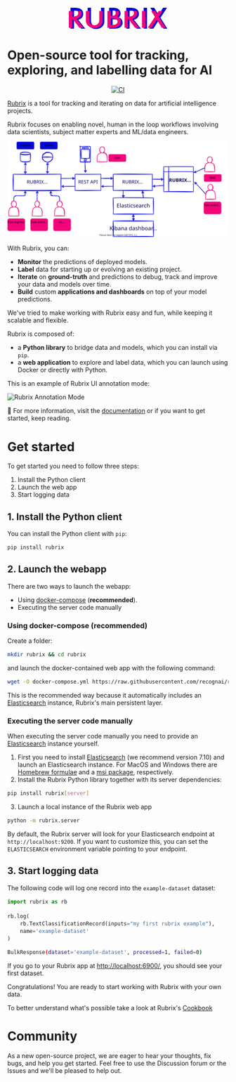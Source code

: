 <p align="center">
    <img src="docs/images/rubrix_logo.svg" alt="drawing" width="225"/>
</p>

# Open-source tool for tracking, exploring, and labelling data for AI

<p align="center">
    <a href="https://github.com/recognai/rubrix/actions">
        <img alt="CI" src="https://github.com/recognai/rubrix/workflows/CI/badge.svg?branch=master&event=push">
    </a>
    <!--a href="https://github.com/recognai/rubrix/blob/master/LICENSE">
        <img alt="GitHub" src="https://img.shields.io/github/license/recognai/rubrix.svg?color=blue">
    </a-->
</p>


[Rubrix](https://rubrix.ml) is a tool for tracking and iterating on data for artificial intelligence projects. 

Rubrix focuses on enabling novel, human in the loop workflows involving data scientists, subject matter experts and ML/data engineers. 

![](docs/images/rubrix_intro.svg)

With Rubrix, you can:

- **Monitor** the predictions of deployed models.
- **Label** data for starting up or evolving an existing project.
- **Iterate** on ****ground-truth**** and predictions to debug, track and improve your data and models over time.
- **Build** custom ****applications and dashboards**** on top of your model predictions.

We've tried to make working with Rubrix easy and fun, while keeping it scalable and flexible. 

Rubrix is composed of:

- a **Python library** to bridge data and models, which you can install via `pip`.
- a **web application** to explore and label data, which you can launch using Docker or directly with Python.


This is an example of Rubrix UI annotation mode:

![Rubrix Annotation Mode](https://github.com/dvsrepo/imgs/blob/main/rubrix_annotation_mode.gif)


📖 For more information, visit the [documentation](https://docs.rubrix.ml/en/stable/) or if you want to get started, keep reading.

# Get started

To get started you need to follow three steps:

1. Install the Python client
2. Launch the web app
3. Start logging data
   
## 1. Install the Python client

You can install the Python client with `pip`:

```python
pip install rubrix
```

## 2. Launch the webapp

There are two ways to launch the webapp:

- Using [docker-compose](https://docs.docker.com/compose/) (**recommended**).
- Executing the server code manually

### Using docker-compose (recommended)

Create a folder:

```bash
mkdir rubrix && cd rubrix
```

and launch the docker-contained web app with the following command:

```bash
wget -O docker-compose.yml https://raw.githubusercontent.com/recognai/rubrix/master/docker-compose.yaml && docker-compose up
```

This is the recommended way because it automatically includes an
[Elasticsearch](https://www.elastic.co/elasticsearch/) instance, Rubrix's main persistent layer.

### Executing the server code manually

When executing the server code manually you need to provide an [Elasticsearch](https://www.elastic.co/elasticsearch/) instance yourself.

1. First you need to install
   [Elasticsearch](https://www.elastic.co/guide/en/elasticsearch/reference/7.10/install-elasticsearch.html)
   (we recommend version 7.10) and launch an Elasticsearch instance.
   For MacOS and Windows there are
   [Homebrew formulae](https://www.elastic.co/guide/en/elasticsearch/reference/7.13/brew.html) and a
   [msi package](https://www.elastic.co/guide/en/elasticsearch/reference/current/windows.html), respectively.
2. Install the Rubrix Python library together with its server dependencies:

```bash
pip install rubrix[server]
```

3. Launch a local instance of the Rubrix web app

```bash
python -m rubrix.server
```

By default, the Rubrix server will look for your Elasticsearch endpoint at ``http://localhost:9200``.
If you want to customize this, you can set the ``ELASTICSEARCH`` environment variable pointing to your endpoint.

## 3. Start logging data

The following code will log one record into the `example-dataset` dataset: 

```python
import rubrix as rb

rb.log(
    rb.TextClassificationRecord(inputs="my first rubrix example"),
    name='example-dataset'
)

```

```bash
BulkResponse(dataset='example-dataset', processed=1, failed=0)
```

If you go to your Rubrix app at [http://localhost:6900/](http://localhost:6900/), you should see your first dataset.

Congratulations! You are ready to start working with Rubrix with your own data.

To better understand what's possible take a look at Rubrix's [Cookbook](https://docs.rubrix.ml/en/stable/guides/cookbook.html)

# Community
As a new open-source project, we are eager to hear your thoughts, fix bugs, and help you get started. Feel free to use the Discussion forum or the Issues and we'll be pleased to help out.
